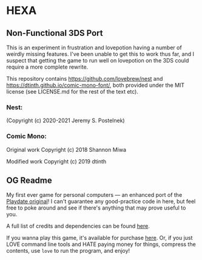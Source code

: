 # HEXA

## Non-Functional 3DS Port

This is an experiment in frustration and lovepotion having a number of weirdly missing features. I've been unable to get this to work thus far, and I suspect that getting the game to run well on lovepotion on the 3DS could require a more complete rewrite.

This repository contains https://github.com/lovebrew/nest and https://dtinth.github.io/comic-mono-font/, both provided under the MIT license (see LICENSE.md for the rest of the text etc).

### Nest:
(Copyright (c) 2020-2021 Jeremy S. Postelnek)

### Comic Mono:
Original work Copyright (c) 2018 Shannon Miwa

Modified work Copyright (c) 2019 dtinth

## OG Readme

My first ever game for personal computers — an enhanced port of the [Playdate original](https://play.date/games/hexa)! I can't guarantee any good-practice code in here, but feel free to poke around and see if there's anything that may prove useful to you.

A full list of credits and dependencies can be found [here](https://rae.wtf/blog/hexa-manual#credits).

If you wanna play this game, it's available for purchase [here](https://raewtf.itch.io/hexa). Or, if you just LOVE command line tools and HATE paying money for things, compress the contents, use `love` to run the program, and enjoy!
